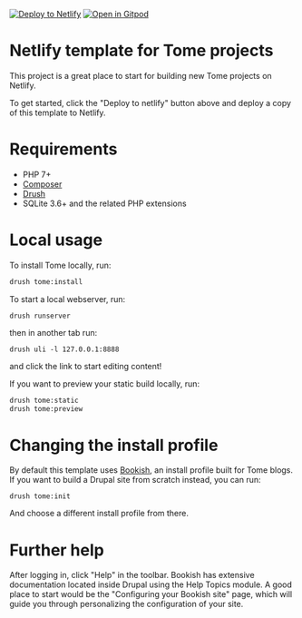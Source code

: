 [![Deploy to Netlify](https://www.netlify.com/img/deploy/button.svg)](https://app.netlify.com/start/deploy?repository=https://github.com/ipwa/blog)
[![Open in Gitpod](https://gitpod.io/button/open-in-gitpod.svg)](https://gitpod.io/#https://github.com/ipwa/ipwa-blog)

# Netlify template for Tome projects

This project is a great place to start for building new Tome projects on Netlify.

To get started, click the "Deploy to netlify" button above and deploy a copy of
this template to Netlify.

# Requirements

- PHP 7+
- [Composer](https://getcomposer.org/)
- [Drush](https://github.com/drush-ops/drush-launcher#installation---phar)
- SQLite 3.6+ and the related PHP extensions

# Local usage

To install Tome locally, run:

```bash
drush tome:install
```

To start a local webserver, run:

```
drush runserver
```

then in another tab run:

```
drush uli -l 127.0.0.1:8888
```

and click the link to start editing content!

If you want to preview your static build locally, run:

```bash
drush tome:static
drush tome:preview
```

# Changing the install profile

By default this template uses [Bookish](https://github.com/drupal-tome/bookish),
an install profile built for Tome blogs. If you want to build a Drupal site from
scratch instead, you can run:

```
drush tome:init
```

And choose a different install profile from there.

# Further help

After logging in, click "Help" in the toolbar. Bookish has extensive
documentation located inside Drupal using the Help Topics module. A good place
to start would be the "Configuring your Bookish site" page, which will guide
you through personalizing the configuration of your site.
